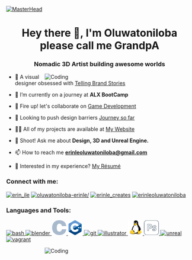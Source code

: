 [![MasterHead](https://cdn.myportfolio.com/22a98f0b-1b33-4dd5-a6b1-fbef71561c93/4e00776b-6d29-44c0-9c1c-1444d72d5bf2_rw_1920.png?h=c320958b601c8dbbe231aa440847b23c)](https://https://oluwatoniloba.myportfolio.com)
<h1 align="center">Hey there 👋, I'm Oluwatoniloba please call me GrandpA </h1>
<h3 align="center">Nomadic 3D Artist building awesome worlds </h3>
<img align="right" alt="Coding" width="400" src="https://cdn.dribbble.com/users/729829/screenshots/2712522/galshir.gif">

- 🔭 A visual designer obsessed with [Telling Brand Stories](https://www.callmegrandpa.framer.website)

- 🌱 I’m currently on a journey at **ALX BootCamp**

- 👯 Fire up! let's collaborate on [Game Development](https://www.callmegrandpa.framer.website)

- 🤝 Looking to push design barriers [Journey so far](https://www.linkedin.com/in/oluwatoniloba-erinle/)

- 👨‍💻 All of my projects are available at [My Website](https://www.callmegrandpa.framer.website)

- 💬 Shoot! Ask me about **Design, 3D and Unreal Engine.**

- 📫 How to reach me **erinleoluwatoniloba@gmail.com**

- 📄 Interested in my experience? [My Résumé](https://www.callmegrandpa.framer.website)

<h3 align="left">Connect with me:</h3>
<p align="left">
<a href="https://twitter.com/erin_ile" target="blank"><img align="center" src="https://raw.githubusercontent.com/rahuldkjain/github-profile-readme-generator/master/src/images/icons/Social/twitter.svg" alt="erin_ile" height="30" width="40" /></a>
<a href="https://linkedin.com/in/oluwatoniloba-erinle/" target="blank"><img align="center" src="https://raw.githubusercontent.com/rahuldkjain/github-profile-readme-generator/master/src/images/icons/Social/linked-in-alt.svg" alt="oluwatoniloba-erinle/" height="30" width="40" /></a>
<a href="https://instagram.com/erinle_creates" target="blank"><img align="center" src="https://raw.githubusercontent.com/rahuldkjain/github-profile-readme-generator/master/src/images/icons/Social/instagram.svg" alt="erinle_creates" height="30" width="40" /></a>
<a href="https://www.behance.net/erinleoluwatoniloba" target="blank"><img align="center" src="https://raw.githubusercontent.com/rahuldkjain/github-profile-readme-generator/master/src/images/icons/Social/behance.svg" alt="erinleoluwatoniloba" height="30" width="40" /></a>
</p>

<h3 align="left">Languages and Tools:</h3>
<p align="left"> <a href="https://www.gnu.org/software/bash/" target="_blank" rel="noreferrer"> <img src="https://www.vectorlogo.zone/logos/gnu_bash/gnu_bash-icon.svg" alt="bash" width="40" height="40"/> </a> <a href="https://www.blender.org/" target="_blank" rel="noreferrer"> <img src="https://download.blender.org/branding/community/blender_community_badge_white.svg" alt="blender" width="40" height="40"/> </a> <a href="https://www.cprogramming.com/" target="_blank" rel="noreferrer"> <img src="https://raw.githubusercontent.com/devicons/devicon/master/icons/c/c-original.svg" alt="c" width="40" height="40"/> </a> <a href="https://www.w3schools.com/cpp/" target="_blank" rel="noreferrer"> <img src="https://raw.githubusercontent.com/devicons/devicon/master/icons/cplusplus/cplusplus-original.svg" alt="cplusplus" width="40" height="40"/> </a> <a href="https://git-scm.com/" target="_blank" rel="noreferrer"> <img src="https://www.vectorlogo.zone/logos/git-scm/git-scm-icon.svg" alt="git" width="40" height="40"/> </a> <a href="https://www.adobe.com/products/illustrator.html" target="_blank" rel="noreferrer"> <img src="https://www.vectorlogo.zone/logos/adobe_illustrator/adobe_illustrator-icon.svg" alt="illustrator" width="40" height="40"/> </a> <a href="https://www.linux.org/" target="_blank" rel="noreferrer"> <img src="https://raw.githubusercontent.com/devicons/devicon/master/icons/linux/linux-original.svg" alt="linux" width="40" height="40"/> </a> <a href="https://www.photoshop.com/en" target="_blank" rel="noreferrer"> <img src="https://raw.githubusercontent.com/devicons/devicon/master/icons/photoshop/photoshop-line.svg" alt="photoshop" width="40" height="40"/> </a> <a href="https://unrealengine.com/" target="_blank" rel="noreferrer"> <img src="https://raw.githubusercontent.com/kenangundogan/fontisto/036b7eca71aab1bef8e6a0518f7329f13ed62f6b/icons/svg/brand/unreal-engine.svg" alt="unreal" width="40" height="40"/> </a> <a href="https://www.vagrantup.com/" target="_blank" rel="noreferrer"> <img src="https://www.vectorlogo.zone/logos/vagrantup/vagrantup-icon.svg" alt="vagrant" width="40" height="40"/> </a> </p>

<p><img align="right" alt="Coding" width="400"src="https://github-readme-stats.vercel.app/api/top-langs?username=oluwatooniloba&show_icons=true&locale=en&layout=gradient" alt="oluwatooniloba" /></p>




<!--
**Oluwatooniloba/Oluwatooniloba** is a ✨ _special_ ✨ repository because its `README.md` (this file) appears on your GitHub profile.

Here are some ideas to get you started:

- 🔭 I’m currently working on ...
- 🌱 I’m currently learning ...
- 👯 I’m looking to collaborate on ...
- 🤔 I’m looking for help with ...
- 💬 Ask me about ...
- 📫 How to reach me: ...
- 😄 Pronouns: ...
- ⚡ Fun fact: ...
-->
